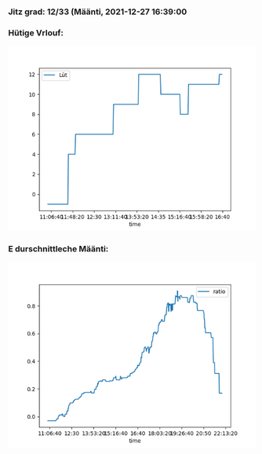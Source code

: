 ### Jitz grad: 12/33 (Määnti, 2021-12-27 16:39:00

### Hütige Vrlouf:
![Graph](Today.png)

### E durschnittleche Määnti:
![Graph](Määnti.png)